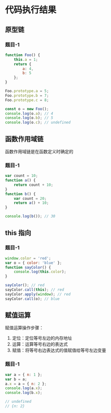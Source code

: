 # 代码执行结果

## 原型链

### 题目-1

```js
function Foo() {
    this.a = 1;
    return {
        a: 4,
        b: 5
    };
}

Foo.prototype.a = 5;
Foo.prototype.b = 7;
Foo.prototype.c = 8;

const o = new Foo();
console.log(o.a); // 4
console.log(o.b); // 5
console.log(o.c); // undefined
```

## 函数作用域链

函数作用域链是在函数定义时确定的

### 题目-1

```js
var count = 10;
function a() {
    return count + 10;
}
function b() {
    var count = 20;
    return a() + 10;
}

console.log(b()); // 30
```

## this 指向

### 题目-1

```js
window.color = 'red';
var o = { color: 'blue' };
function sayColor() {
    console.log(this.color);
}

sayColor(); // red
sayColor.call(this); // red
sayColor.apply(window); // red
sayColor.call(o); // blue
```

## 赋值运算

赋值运算操作步骤：

1. 定位：定位等号左边的内存地址
2. 运算：运算等号右边的表达式
3. 赋值：将等号右边表达式的值赋值给等号左边变量

### 题目-1

```js
var a = { n: 1 };
var b = a;
a.x = a = { n: 2 };
console.log(a.x);
console.log(b.x);

// undefined
// {n: 2}
```

